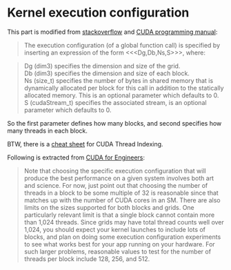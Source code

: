 # Kernel execution configuration  

This part is modified from [stackoverflow](https://stackoverflow.com/a/26774770/2106207) and [CUDA programming manual](https://docs.nvidia.com/cuda/cuda-c-programming-guide/index.html#execution-configuration):  

> The execution configuration (of a global function call) is specified by inserting an expression of the form <<<Dg,Db,Ns,S>>>, where:
	
> Dg (dim3) specifies the dimension and size of the grid.  
> Db (dim3) specifies the dimension and size of each block.    
> Ns (size_t) specifies the number of bytes in shared memory that is dynamically allocated per block for this call in addition to the statically allocated memory. This is an optional parameter which defaults to 0.  
>S (cudaStream_t) specifies the associated stream, is an optional parameter which defaults to 0.

So the first parameter defines how many blocks, and second specifies how many threads in each block.  

BTW, there is a [cheat sheet](https://cs.calvin.edu/courses/cs/374/CUDA/CUDA-Thread-Indexing-Cheatsheet.pdf) for CUDA Thread Indexing.  

Following is extracted from [CUDA for Engineers](http://cudaforengineers.com/):  
> Note that choosing the specific execution configuration that will produce the best performance on a given system involves both art and science. For now, just
point out that choosing the number of threads in a block to be some multiple of 32 is reasonable since that matches up with the number of CUDA cores in an SM. There are also limits on the sizes supported for both blocks and grids. One particularly relevant limit is that a single block cannot contain more than 1,024 threads. Since grids may have total thread counts well over 1,024, you
should expect your kernel launches to include lots of blocks, and plan on doing some execution configuration experiments to see what works best for your app running on your hardware. For such larger problems, reasonable values to test for the number of threads per block include 128, 256, and 512. 

